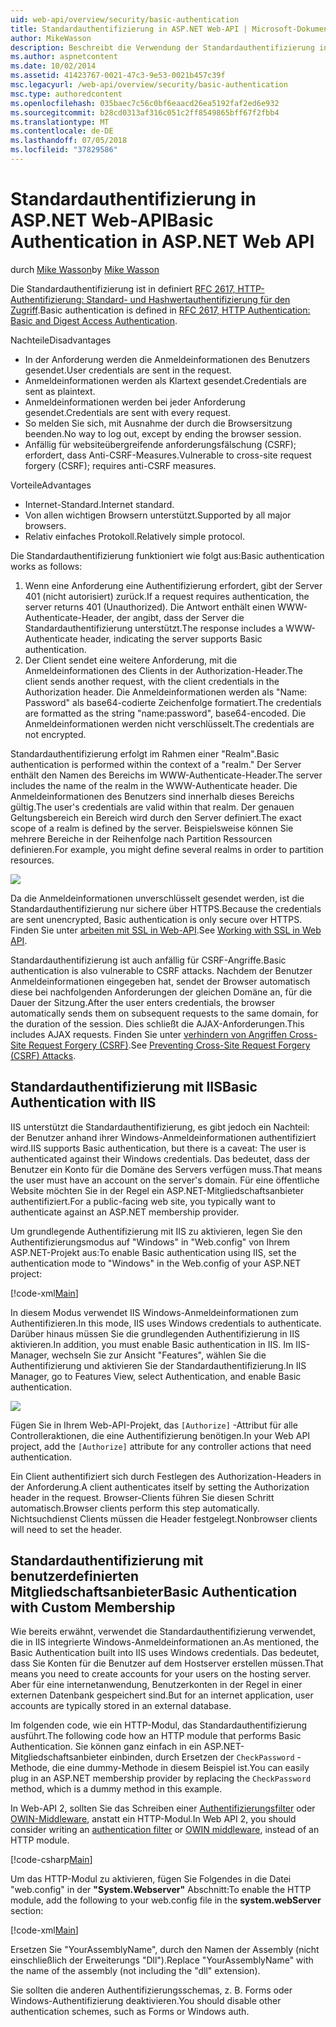 ```yaml
---
uid: web-api/overview/security/basic-authentication
title: Standardauthentifizierung in ASP.NET Web-API | Microsoft-Dokumentation
author: MikeWasson
description: Beschreibt die Verwendung der Standardauthentifizierung in ASP.NET Web-API.
ms.author: aspnetcontent
ms.date: 10/02/2014
ms.assetid: 41423767-0021-47c3-9e53-0021b457c39f
msc.legacyurl: /web-api/overview/security/basic-authentication
msc.type: authoredcontent
ms.openlocfilehash: 035baec7c56c0bf6eaacd26ea5192faf2ed6e932
ms.sourcegitcommit: b28cd0313af316c051c2ff8549865bff67f2fbb4
ms.translationtype: MT
ms.contentlocale: de-DE
ms.lasthandoff: 07/05/2018
ms.locfileid: "37829586"
---
```

<a name="basic-authentication-in-aspnet-web-api"></a><span data-ttu-id="30321-103">Standardauthentifizierung in ASP.NET Web-API</span><span class="sxs-lookup"><span data-stu-id="30321-103">Basic Authentication in ASP.NET Web API</span></span>
====================
<span data-ttu-id="30321-104">durch [Mike Wasson](https://github.com/MikeWasson)</span><span class="sxs-lookup"><span data-stu-id="30321-104">by [Mike Wasson](https://github.com/MikeWasson)</span></span>

<span data-ttu-id="30321-105">Die Standardauthentifizierung ist in definiert [RFC 2617, HTTP-Authentifizierung: Standard- und Hashwertauthentifizierung für den Zugriff](http://www.ietf.org/rfc/rfc2617.txt).</span><span class="sxs-lookup"><span data-stu-id="30321-105">Basic authentication is defined in [RFC 2617, HTTP Authentication: Basic and Digest Access Authentication](http://www.ietf.org/rfc/rfc2617.txt).</span></span>

<span data-ttu-id="30321-106">Nachteile</span><span class="sxs-lookup"><span data-stu-id="30321-106">Disadvantages</span></span>

- <span data-ttu-id="30321-107">In der Anforderung werden die Anmeldeinformationen des Benutzers gesendet.</span><span class="sxs-lookup"><span data-stu-id="30321-107">User credentials are sent in the request.</span></span>
- <span data-ttu-id="30321-108">Anmeldeinformationen werden als Klartext gesendet.</span><span class="sxs-lookup"><span data-stu-id="30321-108">Credentials are sent as plaintext.</span></span>
- <span data-ttu-id="30321-109">Anmeldeinformationen werden bei jeder Anforderung gesendet.</span><span class="sxs-lookup"><span data-stu-id="30321-109">Credentials are sent with every request.</span></span>
- <span data-ttu-id="30321-110">So melden Sie sich, mit Ausnahme der durch die Browsersitzung beenden.</span><span class="sxs-lookup"><span data-stu-id="30321-110">No way to log out, except by ending the browser session.</span></span>
- <span data-ttu-id="30321-111">Anfällig für websiteübergreifende anforderungsfälschung (CSRF); erfordert, dass Anti-CSRF-Measures.</span><span class="sxs-lookup"><span data-stu-id="30321-111">Vulnerable to cross-site request forgery (CSRF); requires anti-CSRF measures.</span></span>

<span data-ttu-id="30321-112">Vorteile</span><span class="sxs-lookup"><span data-stu-id="30321-112">Advantages</span></span>

- <span data-ttu-id="30321-113">Internet-Standard.</span><span class="sxs-lookup"><span data-stu-id="30321-113">Internet standard.</span></span>
- <span data-ttu-id="30321-114">Von allen wichtigen Browsern unterstützt.</span><span class="sxs-lookup"><span data-stu-id="30321-114">Supported by all major browsers.</span></span>
- <span data-ttu-id="30321-115">Relativ einfaches Protokoll.</span><span class="sxs-lookup"><span data-stu-id="30321-115">Relatively simple protocol.</span></span>

<span data-ttu-id="30321-116">Die Standardauthentifizierung funktioniert wie folgt aus:</span><span class="sxs-lookup"><span data-stu-id="30321-116">Basic authentication works as follows:</span></span>

1. <span data-ttu-id="30321-117">Wenn eine Anforderung eine Authentifizierung erfordert, gibt der Server 401 (nicht autorisiert) zurück.</span><span class="sxs-lookup"><span data-stu-id="30321-117">If a request requires authentication, the server returns 401 (Unauthorized).</span></span> <span data-ttu-id="30321-118">Die Antwort enthält einen WWW-Authenticate-Header, der angibt, dass der Server die Standardauthentifizierung unterstützt.</span><span class="sxs-lookup"><span data-stu-id="30321-118">The response includes a WWW-Authenticate header, indicating the server supports Basic authentication.</span></span>
2. <span data-ttu-id="30321-119">Der Client sendet eine weitere Anforderung, mit die Anmeldeinformationen des Clients in der Authorization-Header.</span><span class="sxs-lookup"><span data-stu-id="30321-119">The client sends another request, with the client credentials in the Authorization header.</span></span> <span data-ttu-id="30321-120">Die Anmeldeinformationen werden als "Name: Password" als base64-codierte Zeichenfolge formatiert.</span><span class="sxs-lookup"><span data-stu-id="30321-120">The credentials are formatted as the string "name:password", base64-encoded.</span></span> <span data-ttu-id="30321-121">Die Anmeldeinformationen werden nicht verschlüsselt.</span><span class="sxs-lookup"><span data-stu-id="30321-121">The credentials are not encrypted.</span></span>

<span data-ttu-id="30321-122">Standardauthentifizierung erfolgt im Rahmen einer "Realm".</span><span class="sxs-lookup"><span data-stu-id="30321-122">Basic authentication is performed within the context of a "realm."</span></span> <span data-ttu-id="30321-123">Der Server enthält den Namen des Bereichs im WWW-Authenticate-Header.</span><span class="sxs-lookup"><span data-stu-id="30321-123">The server includes the name of the realm in the WWW-Authenticate header.</span></span> <span data-ttu-id="30321-124">Die Anmeldeinformationen des Benutzers sind innerhalb dieses Bereichs gültig.</span><span class="sxs-lookup"><span data-stu-id="30321-124">The user's credentials are valid within that realm.</span></span> <span data-ttu-id="30321-125">Der genauen Geltungsbereich ein Bereich wird durch den Server definiert.</span><span class="sxs-lookup"><span data-stu-id="30321-125">The exact scope of a realm is defined by the server.</span></span> <span data-ttu-id="30321-126">Beispielsweise können Sie mehrere Bereiche in der Reihenfolge nach Partition Ressourcen definieren.</span><span class="sxs-lookup"><span data-stu-id="30321-126">For example, you might define several realms in order to partition resources.</span></span>

![](basic-authentication/_static/image1.png)

<span data-ttu-id="30321-127">Da die Anmeldeinformationen unverschlüsselt gesendet werden, ist die Standardauthentifizierung nur sichere über HTTPS.</span><span class="sxs-lookup"><span data-stu-id="30321-127">Because the credentials are sent unencrypted, Basic authentication is only secure over HTTPS.</span></span> <span data-ttu-id="30321-128">Finden Sie unter [arbeiten mit SSL in Web-API](working-with-ssl-in-web-api.md).</span><span class="sxs-lookup"><span data-stu-id="30321-128">See [Working with SSL in Web API](working-with-ssl-in-web-api.md).</span></span>

<span data-ttu-id="30321-129">Standardauthentifizierung ist auch anfällig für CSRF-Angriffe.</span><span class="sxs-lookup"><span data-stu-id="30321-129">Basic authentication is also vulnerable to CSRF attacks.</span></span> <span data-ttu-id="30321-130">Nachdem der Benutzer Anmeldeinformationen eingegeben hat, sendet der Browser automatisch diese bei nachfolgenden Anforderungen der gleichen Domäne an, für die Dauer der Sitzung.</span><span class="sxs-lookup"><span data-stu-id="30321-130">After the user enters credentials, the browser automatically sends them on subsequent requests to the same domain, for the duration of the session.</span></span> <span data-ttu-id="30321-131">Dies schließt die AJAX-Anforderungen.</span><span class="sxs-lookup"><span data-stu-id="30321-131">This includes AJAX requests.</span></span> <span data-ttu-id="30321-132">Finden Sie unter [verhindern von Angriffen Cross-Site Request Forgery (CSRF)](preventing-cross-site-request-forgery-csrf-attacks.md).</span><span class="sxs-lookup"><span data-stu-id="30321-132">See [Preventing Cross-Site Request Forgery (CSRF) Attacks](preventing-cross-site-request-forgery-csrf-attacks.md).</span></span>

## <a name="basic-authentication-with-iis"></a><span data-ttu-id="30321-133">Standardauthentifizierung mit IIS</span><span class="sxs-lookup"><span data-stu-id="30321-133">Basic Authentication with IIS</span></span>

<span data-ttu-id="30321-134">IIS unterstützt die Standardauthentifizierung, es gibt jedoch ein Nachteil: der Benutzer anhand ihrer Windows-Anmeldeinformationen authentifiziert wird.</span><span class="sxs-lookup"><span data-stu-id="30321-134">IIS supports Basic authentication, but there is a caveat: The user is authenticated against their Windows credentials.</span></span> <span data-ttu-id="30321-135">Das bedeutet, dass der Benutzer ein Konto für die Domäne des Servers verfügen muss.</span><span class="sxs-lookup"><span data-stu-id="30321-135">That means the user must have an account on the server's domain.</span></span> <span data-ttu-id="30321-136">Für eine öffentliche Website möchten Sie in der Regel ein ASP.NET-Mitgliedschaftsanbieter authentifiziert.</span><span class="sxs-lookup"><span data-stu-id="30321-136">For a public-facing web site, you typically want to authenticate against an ASP.NET membership provider.</span></span>

<span data-ttu-id="30321-137">Um grundlegende Authentifizierung mit IIS zu aktivieren, legen Sie den Authentifizierungsmodus auf "Windows" in "Web.config" von Ihrem ASP.NET-Projekt aus:</span><span class="sxs-lookup"><span data-stu-id="30321-137">To enable Basic authentication using IIS, set the authentication mode to "Windows" in the Web.config of your ASP.NET project:</span></span>

[!code-xml[Main](basic-authentication/samples/sample1.xml)]

<span data-ttu-id="30321-138">In diesem Modus verwendet IIS Windows-Anmeldeinformationen zum Authentifizieren.</span><span class="sxs-lookup"><span data-stu-id="30321-138">In this mode, IIS uses Windows credentials to authenticate.</span></span> <span data-ttu-id="30321-139">Darüber hinaus müssen Sie die grundlegenden Authentifizierung in IIS aktivieren.</span><span class="sxs-lookup"><span data-stu-id="30321-139">In addition, you must enable Basic authentication in IIS.</span></span> <span data-ttu-id="30321-140">Im IIS-Manager, wechseln Sie zur Ansicht "Features", wählen Sie die Authentifizierung und aktivieren Sie der Standardauthentifizierung.</span><span class="sxs-lookup"><span data-stu-id="30321-140">In IIS Manager, go to Features View, select Authentication, and enable Basic authentication.</span></span>

![](basic-authentication/_static/image2.png)

<span data-ttu-id="30321-141">Fügen Sie in Ihrem Web-API-Projekt, das `[Authorize]` -Attribut für alle Controlleraktionen, die eine Authentifizierung benötigen.</span><span class="sxs-lookup"><span data-stu-id="30321-141">In your Web API project, add the `[Authorize]` attribute for any controller actions that need authentication.</span></span>

<span data-ttu-id="30321-142">Ein Client authentifiziert sich durch Festlegen des Authorization-Headers in der Anforderung.</span><span class="sxs-lookup"><span data-stu-id="30321-142">A client authenticates itself by setting the Authorization header in the request.</span></span> <span data-ttu-id="30321-143">Browser-Clients führen Sie diesen Schritt automatisch.</span><span class="sxs-lookup"><span data-stu-id="30321-143">Browser clients perform this step automatically.</span></span> <span data-ttu-id="30321-144">Nichtsuchdienst Clients müssen die Header festgelegt.</span><span class="sxs-lookup"><span data-stu-id="30321-144">Nonbrowser clients will need to set the header.</span></span>

## <a name="basic-authentication-with-custom-membership"></a><span data-ttu-id="30321-145">Standardauthentifizierung mit benutzerdefinierten Mitgliedschaftsanbieter</span><span class="sxs-lookup"><span data-stu-id="30321-145">Basic Authentication with Custom Membership</span></span>

<span data-ttu-id="30321-146">Wie bereits erwähnt, verwendet die Standardauthentifizierung verwendet, die in IIS integrierte Windows-Anmeldeinformationen an.</span><span class="sxs-lookup"><span data-stu-id="30321-146">As mentioned, the Basic Authentication built into IIS uses Windows credentials.</span></span> <span data-ttu-id="30321-147">Das bedeutet, dass Sie Konten für die Benutzer auf dem Hostserver erstellen müssen.</span><span class="sxs-lookup"><span data-stu-id="30321-147">That means you need to create accounts for your users on the hosting server.</span></span> <span data-ttu-id="30321-148">Aber für eine internetanwendung, Benutzerkonten in der Regel in einer externen Datenbank gespeichert sind.</span><span class="sxs-lookup"><span data-stu-id="30321-148">But for an internet application, user accounts are typically stored in an external database.</span></span>

<span data-ttu-id="30321-149">Im folgenden code, wie ein HTTP-Modul, das Standardauthentifizierung ausführt.</span><span class="sxs-lookup"><span data-stu-id="30321-149">The following code how an HTTP module that performs Basic Authentication.</span></span> <span data-ttu-id="30321-150">Sie können ganz einfach in ein ASP.NET-Mitgliedschaftsanbieter einbinden, durch Ersetzen der `CheckPassword` -Methode, die eine dummy-Methode in diesem Beispiel ist.</span><span class="sxs-lookup"><span data-stu-id="30321-150">You can easily plug in an ASP.NET membership provider by replacing the `CheckPassword` method, which is a dummy method in this example.</span></span>

<span data-ttu-id="30321-151">In Web-API 2, sollten Sie das Schreiben einer [Authentifizierungsfilter](authentication-filters.md) oder [OWIN-Middleware](../../../aspnet/overview/owin-and-katana/index.md), anstatt ein HTTP-Modul.</span><span class="sxs-lookup"><span data-stu-id="30321-151">In Web API 2, you should consider writing an [authentication filter](authentication-filters.md) or [OWIN middleware](../../../aspnet/overview/owin-and-katana/index.md), instead of an HTTP module.</span></span>

[!code-csharp[Main](basic-authentication/samples/sample2.cs)]

<span data-ttu-id="30321-152">Um das HTTP-Modul zu aktivieren, fügen Sie Folgendes in die Datei "web.config" in der **"System.Webserver"** Abschnitt:</span><span class="sxs-lookup"><span data-stu-id="30321-152">To enable the HTTP module, add the following to your web.config file in the **system.webServer** section:</span></span>

[!code-xml[Main](basic-authentication/samples/sample3.xml?highlight=4)]

<span data-ttu-id="30321-153">Ersetzen Sie "YourAssemblyName", durch den Namen der Assembly (nicht einschließlich der Erweiterungs "Dll").</span><span class="sxs-lookup"><span data-stu-id="30321-153">Replace "YourAssemblyName" with the name of the assembly (not including the "dll" extension).</span></span>

<span data-ttu-id="30321-154">Sie sollten die anderen Authentifizierungsschemas, z. B. Forms oder Windows-Authentifizierung deaktivieren.</span><span class="sxs-lookup"><span data-stu-id="30321-154">You should disable other authentication schemes, such as Forms or Windows auth.</span></span>

